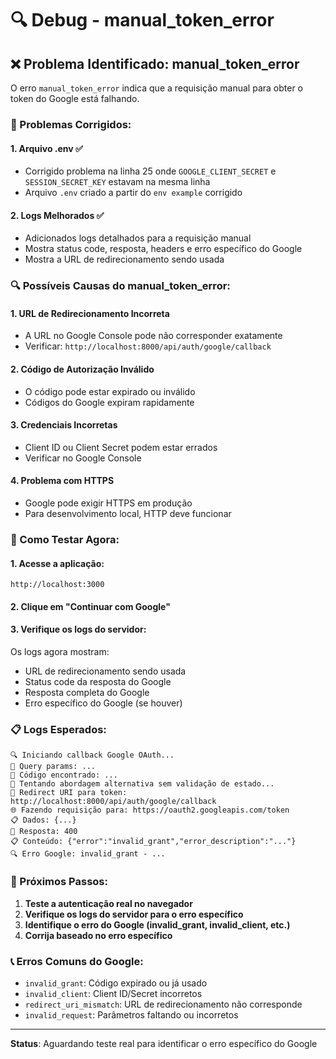 # 🔍 Debug - manual_token_error

## ❌ Problema Identificado: manual_token_error

O erro `manual_token_error` indica que a requisição manual para obter o token do Google está falhando.

### 🔧 Problemas Corrigidos:

#### 1. **Arquivo .env** ✅

- Corrigido problema na linha 25 onde `GOOGLE_CLIENT_SECRET` e `SESSION_SECRET_KEY` estavam na mesma linha
- Arquivo `.env` criado a partir do `env example` corrigido

#### 2. **Logs Melhorados** ✅

- Adicionados logs detalhados para a requisição manual
- Mostra status code, resposta, headers e erro específico do Google
- Mostra a URL de redirecionamento sendo usada

### 🔍 Possíveis Causas do manual_token_error:

#### 1. **URL de Redirecionamento Incorreta**

- A URL no Google Console pode não corresponder exatamente
- Verificar: `http://localhost:8000/api/auth/google/callback`

#### 2. **Código de Autorização Inválido**

- O código pode estar expirado ou inválido
- Códigos do Google expiram rapidamente

#### 3. **Credenciais Incorretas**

- Client ID ou Client Secret podem estar errados
- Verificar no Google Console

#### 4. **Problema com HTTPS**

- Google pode exigir HTTPS em produção
- Para desenvolvimento local, HTTP deve funcionar

### 🚀 Como Testar Agora:

#### 1. **Acesse a aplicação:**

```
http://localhost:3000
```

#### 2. **Clique em "Continuar com Google"**

#### 3. **Verifique os logs do servidor:**

Os logs agora mostram:

- URL de redirecionamento sendo usada
- Status code da resposta do Google
- Resposta completa do Google
- Erro específico do Google (se houver)

### 📋 Logs Esperados:

```
🔍 Iniciando callback Google OAuth...
📝 Query params: ...
🔑 Código encontrado: ...
🔄 Tentando abordagem alternativa sem validação de estado...
🔗 Redirect URI para token: http://localhost:8000/api/auth/google/callback
🌐 Fazendo requisição para: https://oauth2.googleapis.com/token
📋 Dados: {...}
📡 Resposta: 400
📋 Conteúdo: {"error":"invalid_grant","error_description":"..."}
🔍 Erro Google: invalid_grant - ...
```

### 🎯 Próximos Passos:

1. **Teste a autenticação real no navegador**
2. **Verifique os logs do servidor para o erro específico**
3. **Identifique o erro do Google (invalid_grant, invalid_client, etc.)**
4. **Corrija baseado no erro específico**

### 📞 Erros Comuns do Google:

- `invalid_grant`: Código expirado ou já usado
- `invalid_client`: Client ID/Secret incorretos
- `redirect_uri_mismatch`: URL de redirecionamento não corresponde
- `invalid_request`: Parâmetros faltando ou incorretos

---

**Status**: Aguardando teste real para identificar o erro específico do Google


